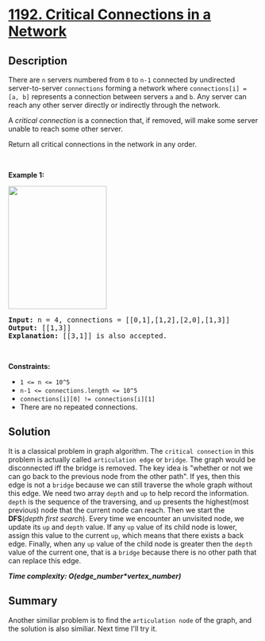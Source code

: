 # [1192. Critical Connections in a Network](https://leetcode.com/problems/critical-connections-in-a-network/)

## Description

<div class="content__u3I1 question-content__JfgR"><div><p>There are&nbsp;<code>n</code> servers numbered from&nbsp;<code>0</code>&nbsp;to&nbsp;<code>n-1</code> connected by&nbsp;undirected server-to-server <code>connections</code> forming a network where <code>connections[i] = [a, b]</code>&nbsp;represents a connection between servers <code>a</code>&nbsp;and <code>b</code>. Any server can reach any other server directly or indirectly through the network.</p>

<p>A <em>critical connection</em>&nbsp;is a connection that, if removed, will make some server unable to reach some other server.</p>

<p>Return all critical connections in the network in any order.</p>

<p>&nbsp;</p>
<p><strong>Example 1:</strong></p>

<p><strong><img alt="" src="https://assets.leetcode.com/uploads/2019/09/03/1537_ex1_2.png" style="width: 198px; height: 248px;"></strong></p>

<pre><strong>Input:</strong> n = 4, connections = [[0,1],[1,2],[2,0],[1,3]]
<strong>Output:</strong> [[1,3]]
<strong>Explanation:</strong> [[3,1]] is also accepted.
</pre>

<p>&nbsp;</p>
<p><strong>Constraints:</strong></p>

<ul>
	<li><code>1 &lt;= n &lt;= 10^5</code></li>
	<li><code>n-1 &lt;= connections.length &lt;= 10^5</code></li>
	<li><code>connections[i][0] != connections[i][1]</code></li>
	<li>There are no repeated connections.</li>
</ul>
</div></div>

## Solution
It is a classical problem in graph algorithm. The `critical connection` in this problem is actually called `articulation edge` or `bridge`.  The graph would be disconnected iff the bridge is removed.
The key idea is "whether or not we can go back to the previous node from the other path". If yes, then this edge is not a `bridge` because we can still traverse the whole graph without this edge. We need two array `depth` and `up` to help record the information. `depth` is the sequence of the traversing, and `up` presents the highest(most previous) node that the current node can reach. Then we start the **DFS**(_depth first search_). Every time we encounter an unvisited node, we update its `up` and `depth` value. If any `up` value of its child node is lower, assign this value to the current `up`, which means that there exists a back edge. Finally, when any `up` value of the child node is greater then the `depth` value of the current one, that is a `bridge` because there is no other path that can replace this edge.

_**Time complexity: O(edge_number*vertex_number)**_

## Summary
Another similiar problem is to find the `articulation node` of the graph, and the solution is also similiar. Next time I'll try it.
